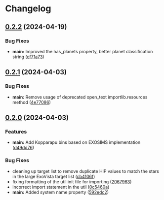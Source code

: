 # Changelog

## [0.2.2](https://github.com/CoreySpohn/exoverses/compare/v0.2.1...v0.2.2) (2024-04-19)


### Bug Fixes

* **main:** Improved the has_planets property, better planet classification string ([cf71a73](https://github.com/CoreySpohn/exoverses/commit/cf71a735a772c310f315c38b366d14c75f66de1f))

## [0.2.1](https://github.com/CoreySpohn/exoverses/compare/v0.2.0...v0.2.1) (2024-04-03)


### Bug Fixes

* **main:** Remove usage of deprecated open_text importlib.resources method ([4e77086](https://github.com/CoreySpohn/exoverses/commit/4e77086b372a0a02d4ce9608b8e0b151aa7fa86c))

## [0.2.0](https://github.com/CoreySpohn/exoverses/compare/v0.1.1...v0.2.0) (2024-04-03)


### Features

* **main:** Add Kopparapu bins based on EXOSIMS implementation ([d49dd76](https://github.com/CoreySpohn/exoverses/commit/d49dd763af9c73d13e1dd7387a0940abc9976f15))


### Bug Fixes

* cleaning up target list to remove duplicate HIP values to match the stars in the large ExoVista target list ([cb4106f](https://github.com/CoreySpohn/exoverses/commit/cb4106fd3f7c2793b25c01e32190aa27ee749b70))
* fixing formatting of the util init file for importing ([2067963](https://github.com/CoreySpohn/exoverses/commit/206796310d98e7f28207dc0c39abed23595abcde))
* incorrect import statement in the util ([0c5460a](https://github.com/CoreySpohn/exoverses/commit/0c5460a506a0e2bf3b7791625a06e5259ef7cddc))
* **main:** Added system name property ([592edc2](https://github.com/CoreySpohn/exoverses/commit/592edc20f93f0021538738994afe46cb28da2c73))
